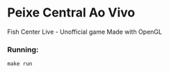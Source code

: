 # Peixe Central Ao Vivo
Fish Center Live - Unofficial game
Made with OpenGL

### Running:
`make run`
